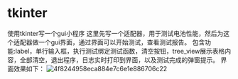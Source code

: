 # tkinter
使用tkinter写一个gui小程序
这里先写一个适配器，用于测试电池性能，然后为这个适配器做一个gui界面，通过界面可以开始测试，查看测试报告。
包含功能:label，单行输入框，执行测试绑定测试函数，清空按钮，tree_view展示表格内容，全部清空，退出程序，日志实时打印到界面，以及测试完成的弹窗提示。
界面效果如下：
![4f8244958eca884e7c6e1e886706c22](https://github.com/yibeihaifeng/tkinter/assets/35587258/25321196-af23-4e5a-84fe-1dc7a1633b50)
